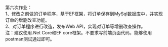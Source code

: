 第六次作业：  
1、修改之前做的订单程序，基于EF框架，将订单保存到MySql数据库中，并实现订单的增删改查功能。  
2、对订单程序进行改造，发布Web API，实现对订单等增删改查操作。  
  注：建议使用.Net Core和EF core框架。不要求写前端页面代码，能够使用postman测试通过即可。  
